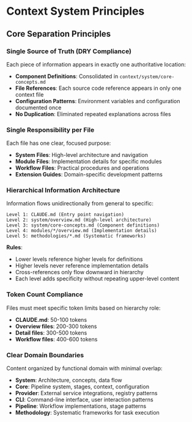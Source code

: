 # Context System Principles

## Core Separation Principles

### Single Source of Truth (DRY Compliance)
Each piece of information appears in exactly one authoritative location:
- **Component Definitions**: Consolidated in `context/system/core-concepts.md`
- **File References**: Each source code reference appears in only one context file
- **Configuration Patterns**: Environment variables and configuration documented once
- **No Duplication**: Eliminated repeated explanations across files

### Single Responsibility per File
Each file has one clear, focused purpose:
- **System Files**: High-level architecture and navigation
- **Module Files**: Implementation details for specific modules
- **Workflow Files**: Practical procedures and operations
- **Extension Guides**: Domain-specific development patterns

### Hierarchical Information Architecture
Information flows unidirectionally from general to specific:
```
Level 1: CLAUDE.md (Entry point navigation)
Level 2: system/overview.md (High-level architecture)
Level 3: system/core-concepts.md (Component definitions)
Level 4: modules/*/overview.md (Implementation details)
Level 5: methodologies/*.md (Systematic frameworks)
```

**Rules**:
- Lower levels reference higher levels for definitions
- Higher levels never reference implementation details
- Cross-references only flow downward in hierarchy
- Each level adds specificity without repeating upper-level content

### Token Count Compliance
Files must meet specific token limits based on hierarchy role:
- **CLAUDE.md**: 50-100 tokens
- **Overview files**: 200-300 tokens
- **Detail files**: 300-500 tokens
- **Workflow files**: 400-600 tokens

### Clear Domain Boundaries
Content organized by functional domain with minimal overlap:
- **System**: Architecture, concepts, data flow
- **Core**: Pipeline system, stages, context, configuration
- **Provider**: External service integrations, registry patterns
- **CLI**: Command-line interface, user interaction patterns
- **Pipeline**: Workflow implementations, stage patterns
- **Methodology**: Systematic frameworks for task execution
